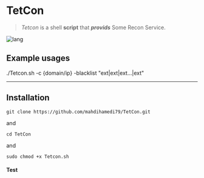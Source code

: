 # TetCon
>*Tetcon* is a shell **script** that ***provids*** Some Recon Service.

![lang](https://img.shields.io/badge/Bash-Script-yellow)

## Example usages
./Tetcon.sh -c {domain/ip} -blacklist "ext|ext|ext...|ext"

---

## Installation
```
git clone https://github.com/mahdihamedi79/TetCon.git
```
and
```
cd TetCon
```
and
```
sudo chmod +x Tetcon.sh
```

#### Test

